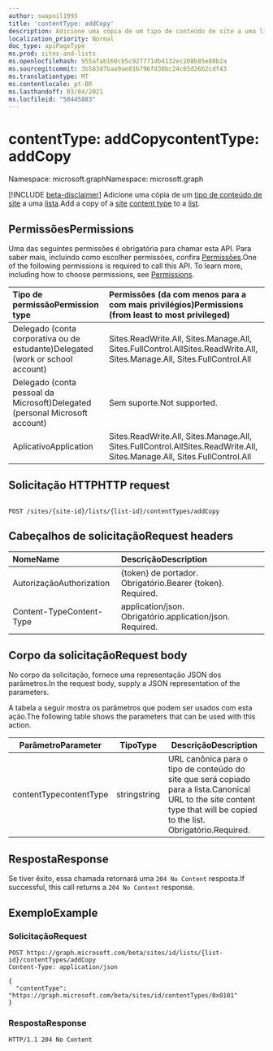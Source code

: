 ```yaml
---
author: swapnil1993
title: 'contentType: addCopy'
description: Adicione uma cópia de um tipo de conteúdo de site a uma lista.
localization_priority: Normal
doc_type: apiPageType
ms.prod: sites-and-lists
ms.openlocfilehash: 955afab160cb5c927771db4132ec208b85e80b2a
ms.sourcegitcommit: 3b583d7baa9ae81b796fd30bc24c65d26b2cdf43
ms.translationtype: MT
ms.contentlocale: pt-BR
ms.lasthandoff: 03/04/2021
ms.locfileid: "50445883"
---
```

# <a name="contenttype-addcopy"></a><span data-ttu-id="9cc02-103">contentType: addCopy</span><span class="sxs-lookup"><span data-stu-id="9cc02-103">contentType: addCopy</span></span>
<span data-ttu-id="9cc02-104">Namespace: microsoft.graph</span><span class="sxs-lookup"><span data-stu-id="9cc02-104">Namespace: microsoft.graph</span></span>

[!INCLUDE [beta-disclaimer](../../includes/beta-disclaimer.md)]
<span data-ttu-id="9cc02-105">Adicione uma cópia de um [tipo de conteúdo de site][site] [][contentType] a uma [lista][list].</span><span class="sxs-lookup"><span data-stu-id="9cc02-105">Add a copy of a [site][site] [content type][contentType] to a [list][list].</span></span>
 
  

## <a name="permissions"></a><span data-ttu-id="9cc02-106">Permissões</span><span class="sxs-lookup"><span data-stu-id="9cc02-106">Permissions</span></span>  

<span data-ttu-id="9cc02-p101">Uma das seguintes permissões é obrigatória para chamar esta API. Para saber mais, incluindo como escolher permissões, confira [Permissões](/graph/permissions_reference.md).</span><span class="sxs-lookup"><span data-stu-id="9cc02-p101">One of the following permissions is required to call this API. To learn more, including how to choose permissions, see [Permissions](/graph/permissions_reference.md).</span></span>

  

|<span data-ttu-id="9cc02-109">Tipo de permissão</span><span class="sxs-lookup"><span data-stu-id="9cc02-109">Permission type</span></span> | <span data-ttu-id="9cc02-110">Permissões (da com menos para a com mais privilégios)</span><span class="sxs-lookup"><span data-stu-id="9cc02-110">Permissions (from least to most privileged)</span></span> |
|:--------------------|:---------------------------------------------------------|
|<span data-ttu-id="9cc02-111">Delegado (conta corporativa ou de estudante)</span><span class="sxs-lookup"><span data-stu-id="9cc02-111">Delegated (work or school account)</span></span> | <span data-ttu-id="9cc02-112">Sites.ReadWrite.All, Sites.Manage.All, Sites.FullControl.All</span><span class="sxs-lookup"><span data-stu-id="9cc02-112">Sites.ReadWrite.All, Sites.Manage.All, Sites.FullControl.All</span></span>  |
|<span data-ttu-id="9cc02-113">Delegado (conta pessoal da Microsoft)</span><span class="sxs-lookup"><span data-stu-id="9cc02-113">Delegated (personal Microsoft account)</span></span> | <span data-ttu-id="9cc02-114">Sem suporte.</span><span class="sxs-lookup"><span data-stu-id="9cc02-114">Not supported.</span></span> |
|<span data-ttu-id="9cc02-115">Aplicativo</span><span class="sxs-lookup"><span data-stu-id="9cc02-115">Application</span></span> | <span data-ttu-id="9cc02-116">Sites.ReadWrite.All, Sites.Manage.All, Sites.FullControl.All</span><span class="sxs-lookup"><span data-stu-id="9cc02-116">Sites.ReadWrite.All, Sites.Manage.All, Sites.FullControl.All</span></span> |

  

## <a name="http-request"></a><span data-ttu-id="9cc02-117">Solicitação HTTP</span><span class="sxs-lookup"><span data-stu-id="9cc02-117">HTTP request</span></span>
<!-- {
  "blockType": "ignored"
}
-->
```http

POST /sites/{site-id}/lists/{list-id}/contentTypes/addCopy
```

## <a name="request-headers"></a><span data-ttu-id="9cc02-118">Cabeçalhos de solicitação</span><span class="sxs-lookup"><span data-stu-id="9cc02-118">Request headers</span></span>
|<span data-ttu-id="9cc02-119">Nome</span><span class="sxs-lookup"><span data-stu-id="9cc02-119">Name</span></span>|<span data-ttu-id="9cc02-120">Descrição</span><span class="sxs-lookup"><span data-stu-id="9cc02-120">Description</span></span>|
|:---|:---|
|<span data-ttu-id="9cc02-121">Autorização</span><span class="sxs-lookup"><span data-stu-id="9cc02-121">Authorization</span></span>|<span data-ttu-id="9cc02-p102">{token} de portador. Obrigatório.</span><span class="sxs-lookup"><span data-stu-id="9cc02-p102">Bearer {token}. Required.</span></span>|
|<span data-ttu-id="9cc02-124">Content-Type</span><span class="sxs-lookup"><span data-stu-id="9cc02-124">Content-Type</span></span>|<span data-ttu-id="9cc02-p103">application/json. Obrigatório.</span><span class="sxs-lookup"><span data-stu-id="9cc02-p103">application/json. Required.</span></span>|

## <a name="request-body"></a><span data-ttu-id="9cc02-127">Corpo da solicitação</span><span class="sxs-lookup"><span data-stu-id="9cc02-127">Request body</span></span>
<span data-ttu-id="9cc02-128">No corpo da solicitação, fornece uma representação JSON dos parâmetros.</span><span class="sxs-lookup"><span data-stu-id="9cc02-128">In the request body, supply a JSON representation of the parameters.</span></span>

<span data-ttu-id="9cc02-129">A tabela a seguir mostra os parâmetros que podem ser usados com esta ação.</span><span class="sxs-lookup"><span data-stu-id="9cc02-129">The following table shows the parameters that can be used with this action.</span></span>

|<span data-ttu-id="9cc02-130">Parâmetro</span><span class="sxs-lookup"><span data-stu-id="9cc02-130">Parameter</span></span>|<span data-ttu-id="9cc02-131">Tipo</span><span class="sxs-lookup"><span data-stu-id="9cc02-131">Type</span></span>|<span data-ttu-id="9cc02-132">Descrição</span><span class="sxs-lookup"><span data-stu-id="9cc02-132">Description</span></span>|
|-|-|-|
|<span data-ttu-id="9cc02-133">contentType</span><span class="sxs-lookup"><span data-stu-id="9cc02-133">contentType</span></span>| <span data-ttu-id="9cc02-134">string</span><span class="sxs-lookup"><span data-stu-id="9cc02-134">string</span></span> | <span data-ttu-id="9cc02-135">URL canônica para o tipo de conteúdo do site que será copiado para a lista.</span><span class="sxs-lookup"><span data-stu-id="9cc02-135">Canonical URL to the site content type that will be copied to the list.</span></span> <span data-ttu-id="9cc02-136">Obrigatório.</span><span class="sxs-lookup"><span data-stu-id="9cc02-136">Required.</span></span>|

## <a name="response"></a><span data-ttu-id="9cc02-137">Resposta</span><span class="sxs-lookup"><span data-stu-id="9cc02-137">Response</span></span>

<span data-ttu-id="9cc02-138">Se tiver êxito, essa chamada retornará uma `204 No Content` resposta.</span><span class="sxs-lookup"><span data-stu-id="9cc02-138">If successful, this call returns a `204 No Content` response.</span></span>

## <a name="example"></a><span data-ttu-id="9cc02-139">Exemplo</span><span class="sxs-lookup"><span data-stu-id="9cc02-139">Example</span></span>

### <a name="request"></a><span data-ttu-id="9cc02-140">Solicitação</span><span class="sxs-lookup"><span data-stu-id="9cc02-140">Request</span></span>
<!-- {
  "blockType": "request",
  "name": "contenttype_addcopy"
}
-->
```http
POST https://graph.microsoft.com/beta/sites/id/lists/{list-id}/contentTypes/addCopy
Content-Type: application/json

{
  "contentType": "https://graph.microsoft.com/beta/sites/id/contentTypes/0x0101"
}
```



### <a name="response"></a><span data-ttu-id="9cc02-141">Resposta</span><span class="sxs-lookup"><span data-stu-id="9cc02-141">Response</span></span>


<!-- { "blockType": "response" } -->

```http
HTTP/1.1 204 No Content

```

[site]: ../resources/site.md
[list]: ../resources/list.md
[contentType]: ../resources/contentType.md
